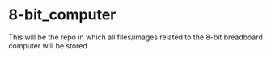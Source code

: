 # 8-bit_computer
This will be the repo in which all files/images related to the 8-bit breadboard computer will be stored

